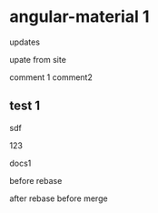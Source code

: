 # angular-material 1

updates

upate from site

comment 1
comment2

## test 1

sdf


123

docs1

before rebase

after rebase before merge
